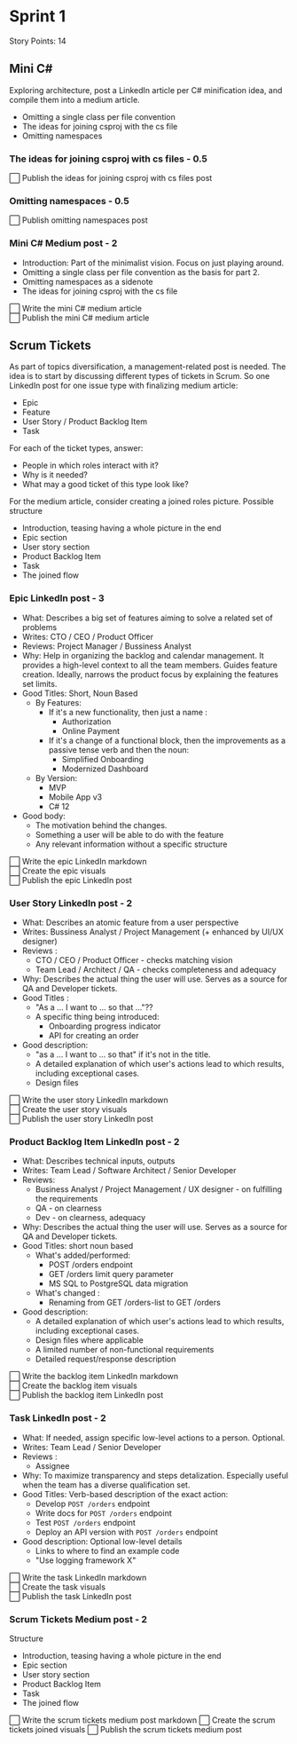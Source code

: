 # Sprint 1 

Story Points: 14

## Mini C#

Exploring architecture, post a LinkedIn article per C# minification idea, and compile them into a medium article.

- Omitting a single class per file convention
- The ideas for joining csproj with the cs file
- Omitting namespaces

### The ideas for joining csproj with cs files - 0.5

⬜ Publish the ideas for joining csproj with cs files post

### Omitting namespaces - 0.5

⬜ Publish omitting namespaces post

### Mini C# Medium post - 2

- Introduction: Part of the minimalist vision. Focus on just playing around.
- Omitting a single class per file convention as the basis for part 2.
- Omitting namespaces as a sidenote
- The ideas for joining csproj with the cs file

⬜ Write the mini C# medium article   
⬜ Publish the mini C# medium article  

## Scrum Tickets

As part of topics diversification, a management-related post is needed. The idea is to start by discussing different types of tickets in Scrum. So one LinkedIn post for one issue type with finalizing medium article:

- Epic
- Feature
- User Story / Product Backlog Item
- Task

For each of the ticket types, answer: 

- People in which roles interact with it?
- Why is it needed?
- What may a good ticket of this type look like?

For the medium article, consider creating a joined roles picture. Possible structure

- Introduction, teasing having a whole picture in the end
- Epic section
- User story section
- Product Backlog Item
- Task
- The joined flow

### Epic LinkedIn post - 3

- What: Describes a big set of features aiming to solve a related set of problems
- Writes: CTO / CEO / Product Officer
- Reviews: Project Manager / Bussiness Analyst
- Why: Help in organizing the backlog and calendar management. It provides a high-level context to all the team members. Guides feature creation. Ideally, narrows the product focus by explaining the features set limits.
- Good Titles: Short, Noun Based
    - By Features: 
        - If it's a new functionality, then just a name : 
            - Authorization
            - Online Payment
        - If it's a change of a functional block, then the improvements as a passive tense verb and then the noun:
            - Simplified Onboarding
            - Modernized Dashboard
    - By Version: 
        - MVP
        - Mobile App v3
        - C# 12
- Good body: 
    - The motivation behind the changes.
    - Something a user will be able to do with the feature
    - Any relevant information without a specific structure

⬜ Write the epic LinkedIn markdown  
⬜ Create the epic visuals  
⬜ Publish the epic LinkedIn post  

### User Story LinkedIn post - 2

- What: Describes an atomic feature from a user perspective
- Writes: Bussiness Analyst / Project Management (+ enhanced by UI/UX designer)
- Reviews : 
    - CTO / CEO / Product Officer - checks matching vision
    - Team Lead / Architect / QA - checks completeness and adequacy
- Why: Describes the actual thing the user will use. Serves as a source for QA and Developer tickets.
- Good Titles : 
    - "As a ... I want to ... so that ..."??
    - A specific thing being introduced:
        - Onboarding progress indicator
        - API for creating an order
- Good description:
    - "as a ... I want to ... so that" if it's not in the title.
    - A detailed explanation of which user's actions lead to which results, including exceptional cases.
    - Design files

⬜ Write the user story LinkedIn markdown  
⬜ Create the user story visuals  
⬜ Publish the user story LinkedIn post  

### Product Backlog Item LinkedIn post - 2

- What: Describes technical inputs, outputs
- Writes: Team Lead / Software Architect / Senior Developer
- Reviews: 
    - Business Analyst / Project Management / UX designer - on fulfilling the requirements
    - QA - on clearness
    - Dev - on clearness, adequacy
- Why: Describes the actual thing the user will use. Serves as a source for QA and Developer tickets.
- Good Titles: short noun based
    - What's added/performed: 
        - POST /orders endpoint
        - GET /orders limit query parameter
        - MS SQL to PostgreSQL data migration
    - What's changed : 
        - Renaming from GET /orders-list to GET /orders
- Good description:
    - A detailed explanation of which user's actions lead to which results, including exceptional cases.
    - Design files where applicable
    - A limited number of non-functional requirements
    - Detailed request/response description

⬜ Write the backlog item LinkedIn markdown  
⬜ Create the backlog item visuals  
⬜ Publish the backlog item LinkedIn post  

### Task LinkedIn post - 2

- What: If needed, assign specific low-level actions to a person. Optional.
- Writes: Team Lead / Senior Developer
- Reviews :
    - Assignee
- Why: To maximize transparency and steps detalization. Especially useful when the team has a diverse qualification set.
- Good Titles: Verb-based description of the exact action:
    - Develop `POST /orders` endpoint
    - Write docs for `POST /orders` endpoint
    - Test `POST /orders` endpoint
    - Deploy an API version with `POST /orders` endpoint
- Good description: Optional low-level details
    - Links to where to find an example code
    - "Use logging framework X"

⬜ Write the task LinkedIn markdown  
⬜ Create the task visuals  
⬜ Publish the task LinkedIn post  

### Scrum Tickets Medium post - 2

Structure

- Introduction, teasing having a whole picture in the end
- Epic section
- User story section
- Product Backlog Item
- Task
- The joined flow

⬜ Write the scrum tickets medium post markdown
⬜ Create the scrum tickets joined visuals
⬜ Publish the scrum tickets medium post
